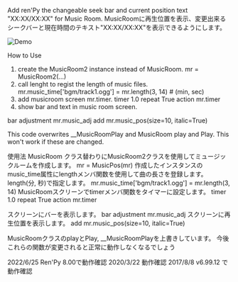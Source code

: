 Add ren'Py the changeable seek bar and current position text "XX:XX/XX:XX" for Music Room.
MusicRoomに再生位置を表示、変更出来るシークバーと現在時間のテキスト"XX:XX/XX:XX"を表示できるようにします。

![Demo](https://dl.dropboxusercontent.com/s/yimd4lb1f45kxuz/musicroom2.png)

How to Use
1. create the MusicRoom2 instance instead of MusicRoom.
mr = MusicRoom2(...)
2. call lenght to regist the length of music files.
mr.music_time['bgm/track1.ogg'] = mr.length(3, 14) # (min, sec)
3. add musicroom screen mr.timer.
timer 1.0 repeat True action mr.timer
4. show bar and text in music room screen.

bar adjustment mr.music_adj
add mr.music_pos(size=10, italic=True)

This code overwrites __MusicRoomPlay and MusicRoom play and Play.
This won't work if these are changed.


使用法
MusicRoom クラス替わりにMusicRoom2クラスを使用してミュージックルームを作成します。
mr = MusicPos(mr)
作成したインスタンスのmusic_time属性にlengthメンバ関数を使用して曲の長さを登録します。
length(分, 秒)で指定します。
mr.music_time['bgm/track1.ogg'] = mr.length(3, 14)
MusicRoomスクリーンでtimerメンバ関数をタイマーに設定します。
timer 1.0 repeat True action mr.timer

スクリーンにバーを表示します。
bar adjustment mr.music_adj
スクリーンに再生位置を表示します。
add mr.music_pos(size=10, italic=True)

MusicRoomクラスのplayとPlay, __MusicRoomPlayを上書きしています。
今後これらの関数が変更されると正常に動作しなくなるでしょう

2022/6/25 Ren'Py 8.00で動作確認
2020/3/22 動作確認
2017/8/8 v6.99.12 で動作確認
